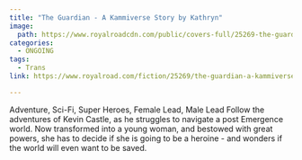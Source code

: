 ```yaml
---
title: "The Guardian - A Kammiverse Story by Kathryn"
image:
  path: https://www.royalroadcdn.com/public/covers-full/25269-the-guardian-a-kammiverse-story.jpg
categories:
  - ONGOING
tags:
  - Trans
link: https://www.royalroad.com/fiction/25269/the-guardian-a-kammiverse-story

---
```

Adventure, Sci-Fi, Super Heroes, Female Lead, Male Lead
Follow the adventures of Kevin Castle, as he struggles to navigate a post Emergence world. Now transformed into a young woman, and bestowed with great powers, she has to decide if she is going to be a heroine - and wonders if the world will even want to be saved.

